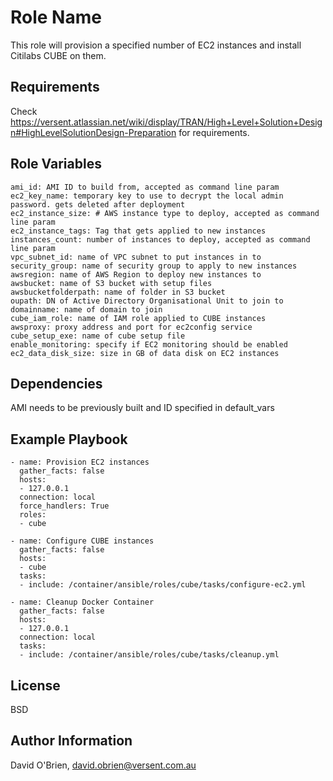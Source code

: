 Role Name
=========

This role will provision a specified number of EC2 instances and install Citilabs CUBE on them.

Requirements
------------

Check https://versent.atlassian.net/wiki/display/TRAN/High+Level+Solution+Design#HighLevelSolutionDesign-Preparation for requirements.

Role Variables
--------------
```
ami_id: AMI ID to build from, accepted as command line param
ec2_key_name: temporary key to use to decrypt the local admin password. gets deleted after deployment
ec2_instance_size: # AWS instance type to deploy, accepted as command line param
ec2_instance_tags: Tag that gets applied to new instances
instances_count: number of instances to deploy, accepted as command line param
vpc_subnet_id: name of VPC subnet to put instances in to
security_group: name of security group to apply to new instances
awsregion: name of AWS Region to deploy new instances to
awsbucket: name of S3 bucket with setup files
awsbucketfolderpath: name of folder in S3 bucket
oupath: DN of Active Directory Organisational Unit to join to 
domainname: name of domain to join
cube_iam_role: name of IAM role applied to CUBE instances
awsproxy: proxy address and port for ec2config service
cube_setup_exe: name of cube setup file
enable_monitoring: specify if EC2 monitoring should be enabled
ec2_data_disk_size: size in GB of data disk on EC2 instances
```
Dependencies
------------

AMI needs to be previously built and ID specified in default_vars

Example Playbook
----------------
```
- name: Provision EC2 instances
  gather_facts: false
  hosts:
  - 127.0.0.1
  connection: local
  force_handlers: True
  roles:
  - cube

- name: Configure CUBE instances
  gather_facts: false
  hosts:
  - cube
  tasks:
  - include: /container/ansible/roles/cube/tasks/configure-ec2.yml

- name: Cleanup Docker Container
  gather_facts: false
  hosts:
  - 127.0.0.1
  connection: local
  tasks:
  - include: /container/ansible/roles/cube/tasks/cleanup.yml
```
License
-------

BSD

Author Information
------------------

David O'Brien, david.obrien@versent.com.au
